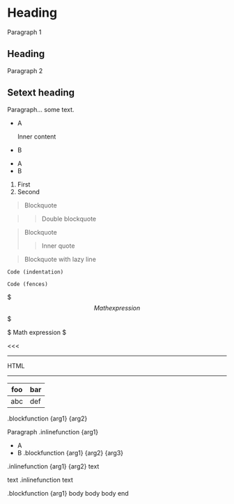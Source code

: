 # Heading

Paragraph 1

## Heading

Paragraph 2

Setext heading
-----

Paragraph...
some text.

- A

  Inner content

- B
* A
* B

1. First
2. Second

> Blockquote

>> Double blockquote

> Blockquote
>> Inner quote

> Blockquote
with lazy line

    Code (indentation)

```markdown
Code (fences)
```

$$$
Math
expression
$$$

$ Math expression $

<<<

---

<p>
    HTML
</p>

[link]: url "Title
multiline"

***

| foo | bar |
|-----|-----|
| abc | def |

.blockfunction {arg1} {arg2}

Paragraph
.inlinefunction {arg1}

- A
- B
.blockfunction {arg1} {arg2} {arg3}

.inlinefunction {arg1} {arg2} text

text .inlinefunction text

.blockfunction {arg1}
  body
  body
  body
end